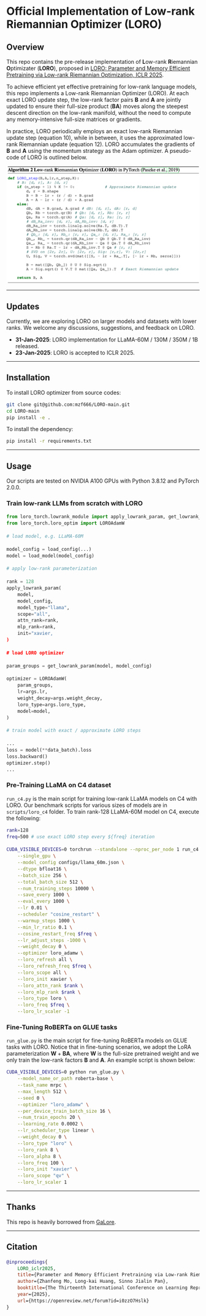 # Official Implementation of Low-rank Riemannian Optimizer (LORO)

## Overview

This repo contains the pre-release implementation of **L**ow-rank **R**iemannian **O**ptimizater (**LORO**), proposed in [LORO: Parameter and Memory Efficient Pretraining via Low-rank Riemannian Optimization, ICLR 2025](https://openreview.net/forum?id=i0zzO7Hslk).

To achieve efficient yet effective pretraining for low-rank language models, this repo implements a Low-rank Riemannian Optimizer (LORO). At each exact LORO update step, the low-rank factor pairs $\mathbf{B}$ and $\mathbf{A}$ are jointly updated to ensure their full-size product $(\mathbf{BA})$ moves along the steepest descent direction on the low-rank manifold, without the need to compute any memory-intensive full-size matrices or gradients. 

In practice, LORO periodically employs an exact low-rank Riemannian update step (equation 10), while in between, it uses the approximated low-rank Riemannian update (equation 12). LORO accumulates the gradients of $\mathbf{B}$ and $\mathbf{A}$ using the momentum strategy as the Adam optimizer. A pseudo-code of LORO is outlined below.


<div align="center">
  <img src="imgs/LORO_torch.png" width="650">
</div>

-----

## Updates

Currently, we are exploring LORO on larger models and datasets with lower ranks. We welcome any discussions, suggestions, and feedback on LORO.

- **31-Jan-2025**: LORO implementation for LLaMA-60M / 130M / 350M / 1B released.
- **23-Jan-2025**: LORO is accepted to ICLR 2025.


---


## Installation

To install LORO optimizer from source codes:

```bash
git clone git@github.com:mzf666/LORO-main.git
cd LORO-main
pip install -e .
```

To install the dependency:

```bash
pip install -r requirements.txt
```

------

## Usage

Our scripts are tested on NVIDIA A100 GPUs with Python 3.8.12 and PyTorch 2.0.0.

### Train low-rank LLMs from scratch with LORO

```python
from loro_torch.lowrank_module import apply_lowrank_param, get_lowrank_param
from loro_torch.loro_optim import LOROAdamW

# load model, e.g. LLaMA-60M

model_config = load_config(...)
model = load_model(model_config)

# apply low-rank parameterization

rank = 128
apply_lowrank_param(
    model,
    model_config,
    model_type="llama",
    scope="all",
    attn_rank=rank,
    mlp_rank=rank,
    init="xavier,
)

# load LORO optimizer        

param_groups = get_lowrank_param(model, model_config)

optimizer = LOROAdamW(
    param_groups,
    lr=args.lr,
    weight_decay=args.weight_decay,
    loro_type=args.loro_type,
    model=model,
)

# train model with exact / approximate LORO steps

...
loss = model(**data_batch).loss
loss.backward()
optimizer.step()
...

```

### Pre-Training LLaMA on C4 dataset
`run_c4.py` is the main script for training low-rank LLaMA models on C4 with LORO. Our benchmark scripts for various sizes of models are in `scripts/loro_c4` folder. To train rank-128 LLaMA-60M model on C4, execute the following:

```bash
rank=128
freq=500 # use exact LORO step every ${freq} iteration

CUDA_VISIBLE_DEVICES=0 torchrun --standalone --nproc_per_node 1 run_c4.py \
    --single_gpu \
    --model_config configs/llama_60m.json \
    --dtype bfloat16 \
    --batch_size 256 \
    --total_batch_size 512 \
    --num_training_steps 10000 \
    --save_every 1000 \
    --eval_every 1000 \
    --lr 0.01 \
    --scheduler "cosine_restart" \
    --warmup_steps 1000 \
    --min_lr_ratio 0.1 \
    --cosine_restart_freq $freq \
    --lr_adjust_steps -1000 \
    --weight_decay 0 \
    --optimizer loro_adamw \
    --loro_refresh all \
    --loro_refresh_freq $freq \
    --loro_scope all \
    --loro_init xavier \
    --loro_attn_rank $rank \
    --loro_mlp_rank $rank \
    --loro_type loro \
    --loro_freq $freq \
    --loro_lr_scaler -1
```

### Fine-Tuning RoBERTa on GLUE tasks
`run_glue.py` is the main script for fine-tuning RoBERTa models on GLUE tasks with LORO. Notice that in fine-tuning scenarios, we adopt the LoRA parameterization $\mathbf{W}+\mathbf{BA}$, where $\mathbf{W}$ is the full-size pretrained weight and we only train the low-rank factors $\mathbf{B}$ and $\mathbf{A}$. An example script is shown below:

```bash
CUDA_VISIBLE_DEVICES=0 python run_glue.py \
    --model_name_or_path roberta-base \
    --task_name mrpc \
    --max_length 512 \
    --seed 0 \
    --optimizer "loro_adamw" \
    --per_device_train_batch_size 16 \
    --num_train_epochs 20 \
    --learning_rate 0.0002 \
    --lr_scheduler_type linear \
    --weight_decay 0 \
    --loro_type "loro" \
    --loro_rank 8 \
    --loro_alpha 8 \
    --loro_freq 100 \
    --loro_init "xavier" \
    --loro_scope "qv" \
    --loro_lr_scaler 1
```

---

## Thanks 

This repo is heavily borrowed from [GaLore](https://github.com/jiaweizzhao/GaLore).

---

## Citation

```bibtex
@inproceedings{
    LORO_iclr2025,
    title={Parameter and Memory Efficient Pretraining via Low-rank Riemannian Optimization},
    author={Zhanfeng Mo, Long-kai Huang, Sinno Jialin Pan},
    booktitle={The Thirteenth International Conference on Learning Representations},
    year={2025},
    url={https://openreview.net/forum?id=i0zzO7Hslk}
}
```

